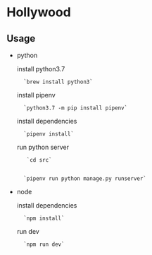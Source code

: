 # Hollywood

## Usage

* python
    
    install python3.7

        `brew install python3`

    install pipenv

        `python3.7 -m pip install pipenv`

    install dependencies

        `pipenv install`

    run python server

         `cd src`
        

        `pipenv run python manage.py runserver`

* node

    install dependencies

        `npm install`

    run dev

        `npm run dev`   